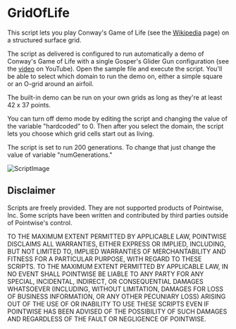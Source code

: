 GridOfLife
===============
This script lets you play Conway's Game of Life (see the [Wikipedia](http://en.wikipedia.org/wiki/Conway%27s_Game_of_Life) page) on a structured surface grid.

The script as delivered is configured to run automatically a demo of Conway's Game of Life with a single Gosper's Glider Gun configuration (see the [video](http://youtu.be/4KJz-kXvFGo) on YouTube). Open the sample file and execute the script. You'll be able to select which domain to run the demo on, either a simple square or an O-grid around an airfoil.

The built-in demo can be run on your own grids as long as they're at least 42 x 37 points.

You can turn off demo mode by editing the script and changing the value of the variable "hardcoded" to 0. Then after you select the domain, the script lets you choose which grid cells start out as living.

The script is set to run 200 generations. To change that just change the value of variable "numGenerations."

![ScriptImage](https://raw.github.com/pointwise/GridOfLife/master/ScriptImage.png)

Disclaimer
----------
Scripts are freely provided. They are not supported products of
Pointwise, Inc. Some scripts have been written and contributed by third
parties outside of Pointwise's control.

TO THE MAXIMUM EXTENT PERMITTED BY APPLICABLE LAW, POINTWISE DISCLAIMS
ALL WARRANTIES, EITHER EXPRESS OR IMPLIED, INCLUDING, BUT NOT LIMITED
TO, IMPLIED WARRANTIES OF MERCHANTABILITY AND FITNESS FOR A PARTICULAR
PURPOSE, WITH REGARD TO THESE SCRIPTS. TO THE MAXIMUM EXTENT PERMITTED
BY APPLICABLE LAW, IN NO EVENT SHALL POINTWISE BE LIABLE TO ANY PARTY
FOR ANY SPECIAL, INCIDENTAL, INDIRECT, OR CONSEQUENTIAL DAMAGES
WHATSOEVER (INCLUDING, WITHOUT LIMITATION, DAMAGES FOR LOSS OF BUSINESS
INFORMATION, OR ANY OTHER PECUNIARY LOSS) ARISING OUT OF THE USE OF OR
INABILITY TO USE THESE SCRIPTS EVEN IF POINTWISE HAS BEEN ADVISED OF THE
POSSIBILITY OF SUCH DAMAGES AND REGARDLESS OF THE FAULT OR NEGLIGENCE OF
POINTWISE.
	 

